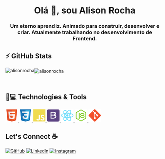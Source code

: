 <h1 align = "center"> Olá 👋, sou Alison Rocha </h1>
<h3 align = "center"> Um eterno aprendiz. Animado para construir, desenvolver e criar. Atualmente trabalhando no desenvolvimento de Frontend.</h3>

## ⚡ GitHub Stats

<p>
  <img
    align="left"
    src="https://github-readme-stats.vercel.app/api?username=alisonrocha&show_icons=true&theme=nightowl"
    alt="alisonrocha"
  />
	
  <img
    align="center" 
    src="https://github-readme-stats.vercel.app/api/top-langs/?username=alisonrocha&layout=compact&theme=nightowl"
    alt="alisonrocha"
  />
</p>


</br>

## 🚀💻 Technologies & Tools
<p align="left">  
    <a href="https://www.w3.org/html/" target="_blank"> 
        <code><img src="https://raw.githubusercontent.com/devicons/devicon/master/icons/html5/html5-original.svg" alt="html5" width="40" height="40"/></code> 
    </a>  
    <a href="https://www.w3schools.com/css/" target="_blank"> 
        <code><img src="https://raw.githubusercontent.com/devicons/devicon/master/icons/css3/css3-original.svg" alt="css3" width="40" height="40"/></code>  
    </a> 
    <a href="https://developer.mozilla.org/en-US/docs/Web/JavaScript" target="_blank"> 
        <code><img src="https://raw.githubusercontent.com/devicons/devicon/master/icons/javascript/javascript-plain.svg" alt="javascript" width="40" height="40"/></code>  
    </a>
    <a href="https://getbootstrap.com" target="_blank"> 
        <code><img src="https://raw.githubusercontent.com/devicons/devicon/master/icons/bootstrap/bootstrap-plain.svg" alt="bootstrap" width="40" height="40"/></code>  
    </a>
    <a href="https://reactjs.org//" target="_blank"> 
        <code><img src="https://raw.githubusercontent.com/devicons/devicon/master/icons/react/react-original.svg" alt="react" width="40" height="40"/></code>  
    </a>
     <a href="https://nodejs.org/en/" target="_blank"> 
        <code><img src="https://raw.githubusercontent.com/devicons/devicon/master/icons/nodejs/nodejs-original.svg" alt="nodejs" width="40" height="40"/></code>  
    </a>   
    <a href="https://git-scm.com/" target="_blank"> 
        <code><img src="https://raw.githubusercontent.com/devicons/devicon/master/icons/git/git-original.svg" alt="git" width="40" height="40"/></code>  
    </a>    
</p>

## Let's Connect :coffee:
<p align="left">
	<a href="https://github.com/alisonrocha"><img src="https://img.icons8.com/bubbles/50/000000/github.png" alt="GitHub"/></a>
	<a href="https://www.linkedin.com/in/alison-rocha-dev/"><img src="https://img.icons8.com/bubbles/50/000000/linkedin.png" alt="LinkedIn"/></a>
	<a href="https://www.instagram.com/rochaoff/"><img src="https://img.icons8.com/bubbles/50/000000/instagram.png" alt="Instagram"/></a>
</p>
